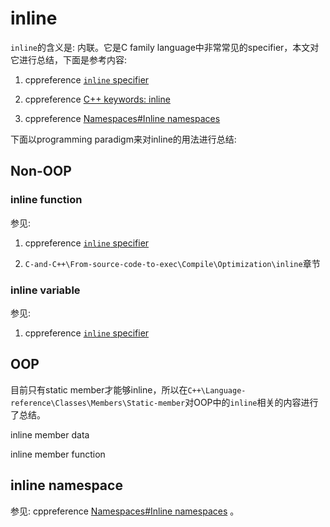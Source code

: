 # inline

`inline`的含义是: 内联。它是C family language中非常常见的specifier，本文对它进行总结，下面是参考内容: 

1) cppreference [`inline` specifier](https://en.cppreference.com/w/cpp/language/inline)

2) cppreference [C++ keywords: inline](https://en.cppreference.com/w/cpp/keyword/inline)

3) cppreference [Namespaces#Inline namespaces](https://en.cppreference.com/w/cpp/language/namespace#Inline_namespaces)

下面以programming paradigm来对inline的用法进行总结: 

## Non-OOP

### inline function

参见:

1) cppreference [`inline` specifier](https://en.cppreference.com/w/cpp/language/inline)

2) `C-and-C++\From-source-code-to-exec\Compile\Optimization\inline`章节

### inline variable

参见:

1) cppreference [`inline` specifier](https://en.cppreference.com/w/cpp/language/inline)

## OOP

目前只有static member才能够inline，所以在`C++\Language-reference\Classes\Members\Static-member`对OOP中的`inline`相关的内容进行了总结。

inline member data

inline member function 

## inline namespace

参见: cppreference [Namespaces#Inline namespaces](https://en.cppreference.com/w/cpp/language/namespace#Inline_namespaces) 。
